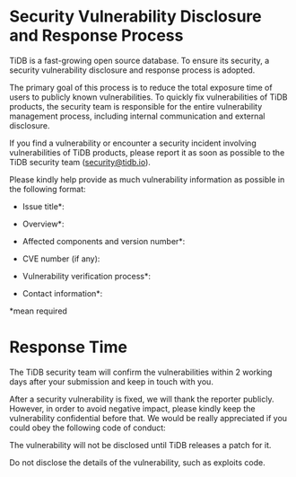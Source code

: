 # Security Vulnerability Disclosure and Response Process

TiDB is a fast-growing open source database. To ensure its security, a security vulnerability disclosure and response process is adopted.

The primary goal of this process is to reduce the total exposure time of users to publicly known vulnerabilities. To quickly fix vulnerabilities of TiDB products, the security team is responsible for the entire vulnerability management process, including internal communication and external disclosure.

If you find a vulnerability or encounter a security incident involving vulnerabilities of TiDB products, please report it as soon as possible to the TiDB security team (security@tidb.io).

Please kindly help provide as much vulnerability information as possible in the following format:

- Issue title*:

- Overview*:

- Affected components and version number*:

- CVE number (if any):

- Vulnerability verification process*:

- Contact information*:

*mean required

# Response Time

The TiDB security team will confirm the vulnerabilities within 2 working days after your submission and keep in touch with you.

After a security vulnerability is fixed, we will thank the reporter publicly. However, in order to avoid negative impact, please kindly keep the vulnerability confidential before that. We would be really appreciated if you could obey the following code of conduct:

The vulnerability will not be disclosed until TiDB releases a patch for it.

Do not disclose the details of the vulnerability, such as exploits code.

